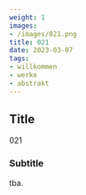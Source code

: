 ```yaml
---
weight: 1
images:
- /images/021.png
title: 021
date: 2023-03-07
tags:
- willkommen
- werke
- abstrakt
---
```


## Title
021

### Subtitle
tba.